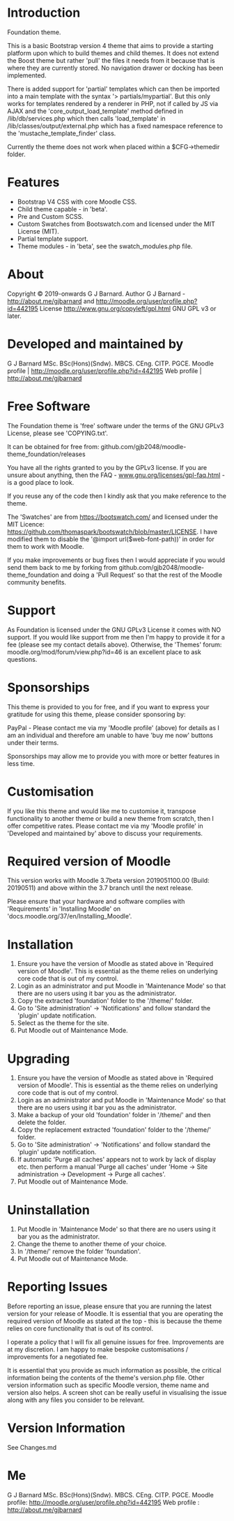 Introduction
============
Foundation theme.

This is a basic Bootstrap version 4 theme that aims to provide a starting platform upon which to build themes and
child themes.  It does not extend the Boost theme but rather 'pull' the files it needs from it because that is where
they are currently stored.  No navigation drawer or docking has been implemented.

There is added support for 'partial' templates which can then be imported into a main template with the syntax
'> partials/mypartial'.  But this only works for templates rendered by a renderer in PHP, not if called by JS via
AJAX and the 'core_output_load_template' method defined in /lib/db/services.php which then calls 'load_template'
in /lib/classes/output/external.php which has a fixed namespace reference to the 'mustache_template_finder' class.

Currently the theme does not work when placed within a $CFG->themedir folder.

Features
========
* Bootstrap V4 CSS with core Moodle CSS.
* Child theme capable - in 'beta'.
* Pre and Custom SCSS.
* Custom Swatches from Bootswatch.com and licensed under the MIT License (MIT).
* Partial template support.
* Theme modules - in 'beta', see the swatch_modules.php file.

About
=====
Copyright  &copy; 2019-onwards G J Barnard.
Author     G J Barnard - http://about.me/gjbarnard and http://moodle.org/user/profile.php?id=442195
License    http://www.gnu.org/copyleft/gpl.html GNU GPL v3 or later.

Developed and maintained by
===========================
G J Barnard MSc. BSc(Hons)(Sndw). MBCS. CEng. CITP. PGCE.
Moodle profile | http://moodle.org/user/profile.php?id=442195
Web profile | http://about.me/gjbarnard

Free Software
=============
The Foundation theme is 'free' software under the terms of the GNU GPLv3 License, please see 'COPYING.txt'.

It can be obtained for free from:
github.com/gjb2048/moodle-theme_foundation/releases

You have all the rights granted to you by the GPLv3 license.  If you are unsure about anything, then the
FAQ - www.gnu.org/licenses/gpl-faq.html - is a good place to look.

If you reuse any of the code then I kindly ask that you make reference to the theme.

The 'Swatches' are from https://bootswatch.com/ and licensed under the MIT Licence:
https://github.com/thomaspark/bootswatch/blob/master/LICENSE.  I have modified them to disable the '@import url($web-font-path))'
in order for them to work with Moodle.

If you make improvements or bug fixes then I would appreciate if you would send them back to me by forking from
github.com/gjb2048/moodle-theme_foundation and doing a 'Pull Request' so that the rest of the Moodle community
benefits.

Support
=======
As Foundation is licensed under the GNU GPLv3 License it comes with NO support.  If you would like support from
me then I'm happy to provide it for a fee (please see my contact details above).  Otherwise, the 'Themes' forum:
moodle.org/mod/forum/view.php?id=46 is an excellent place to ask questions.

Sponsorships
============
This theme is provided to you for free, and if you want to express your gratitude for using this theme, please consider sponsoring
by:

PayPal - Please contact me via my 'Moodle profile' (above) for details as I am an individual and therefore am unable to have
'buy me now' buttons under their terms.

Sponsorships may allow me to provide you with more or better features in less time.

Customisation
=============
If you like this theme and would like me to customise it, transpose functionality to another theme or build a new theme
from scratch, then I offer competitive rates.  Please contact me via my 'Moodle profile' in 'Developed and maintained by'
above to discuss your requirements.

Required version of Moodle
==========================
This version works with Moodle 3.7beta version 2019051100.00 (Build: 20190511) and above within the 3.7 branch until the
next release.

Please ensure that your hardware and software complies with 'Requirements' in 'Installing Moodle' on
'docs.moodle.org/37/en/Installing_Moodle'.

Installation
============
 1. Ensure you have the version of Moodle as stated above in 'Required version of Moodle'.  This is essential as the
    theme relies on underlying core code that is out of my control.
 2. Login as an administrator and put Moodle in 'Maintenance Mode' so that there are no users using it bar you as the administrator.
 3. Copy the extracted 'foundation' folder to the '/theme/' folder.
 4. Go to 'Site administration' -> 'Notifications' and follow standard the 'plugin' update notification.
 5. Select as the theme for the site.
 6. Put Moodle out of Maintenance Mode.

Upgrading
=========
 1. Ensure you have the version of Moodle as stated above in 'Required version of Moodle'.  This is essential as the
    theme relies on underlying core code that is out of my control.
 2. Login as an administrator and put Moodle in 'Maintenance Mode' so that there are no users using it bar you as the administrator.
 3. Make a backup of your old 'foundation' folder in '/theme/' and then delete the folder.
 4. Copy the replacement extracted 'foundation' folder to the '/theme/' folder.
 5. Go to 'Site administration' -> 'Notifications' and follow standard the 'plugin' update notification.
 6. If automatic 'Purge all caches' appears not to work by lack of display etc. then perform a manual 'Purge all caches'
   under 'Home -> Site administration -> Development -> Purge all caches'.
 7. Put Moodle out of Maintenance Mode.

Uninstallation
==============
 1. Put Moodle in 'Maintenance Mode' so that there are no users using it bar you as the administrator.
 2. Change the theme to another theme of your choice.
 3. In '/theme/' remove the folder 'foundation'.
 4. Put Moodle out of Maintenance Mode.

Reporting Issues
================
Before reporting an issue, please ensure that you are running the latest version for your release of Moodle.  It is essential
that you are operating the required version of Moodle as stated at the top - this is because the theme relies on core
functionality that is out of its control.

I operate a policy that I will fix all genuine issues for free.  Improvements are at my discretion.  I am happy to make bespoke
customisations / improvements for a negotiated fee.

It is essential that you provide as much information as possible, the critical information being the contents of the theme's
version.php file.  Other version information such as specific Moodle version, theme name and version also helps.  A screen shot
can be really useful in visualising the issue along with any files you consider to be relevant.

Version Information
===================
See Changes.md

Me
==
G J Barnard MSc. BSc(Hons)(Sndw). MBCS. CEng. CITP. PGCE.
Moodle profile: http://moodle.org/user/profile.php?id=442195
Web profile   : http://about.me/gjbarnard
